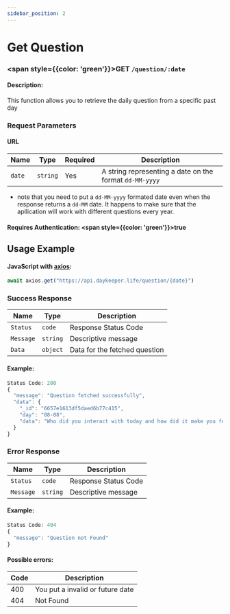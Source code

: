 ```yaml
---
sidebar_position: 2
---
```


# Get Question

### <span style={{color: 'green'}}>GET</span> `/question/:date`

#### Description:

This function allows you to retrieve the daily question from a specific past day

### Request Parameters

#### URL

| Name   | Type     | Required | Description                                             |
| ------ | -------- | -------- | ------------------------------------------------------- |
| `date` | `string` | Yes      | A string representing a date on the format `dd-MM-yyyy` |

- note that you need to put a `dd-MM-yyyy` formated date even when the response returns a `dd-MM` date. It happens to make sure that the apllication will work with different questions every year.

#### Requires Authentication: <span style={{color: 'green'}}>true</span>

## Usage Example

#### JavaScript with <a href="https://axios-http.com/docs/intro">axios</a>:

```javascript
await axios.get("https://api.daykeeper.life/question/{date}")
```

### Success Response

| Name      | Type     | Description                   |
| --------- | -------- | ----------------------------- |
| `Status`  | `code`   | Response Status Code          |
| `Message` | `string` | Descriptive message           |
| `Data`    | `object` | Data for the fetched question |

#### Example:

```javascript
Status Code: 200
{
  "message": "Question fetched successfully",
  "data": {
    "_id": "6657e1613df5daed6b77c415",
    "day": "08-08",
    "data": "Who did you interact with today and how did it make you feel?",
  }
}
```

### Error Response

| Name      | Type     | Description          |
| --------- | -------- | -------------------- |
| `Status`  | `code`   | Response Status Code |
| `Message` | `string` | Descriptive message  |

#### Example:

```javascript
Status Code: 404
{
  "message": "Question not Found"
}
```

#### Possible errors:

| Code | Description                      |
| ---- | -------------------------------- |
| 400  | You put a invalid or future date |
| 404  | Not Found                        |
